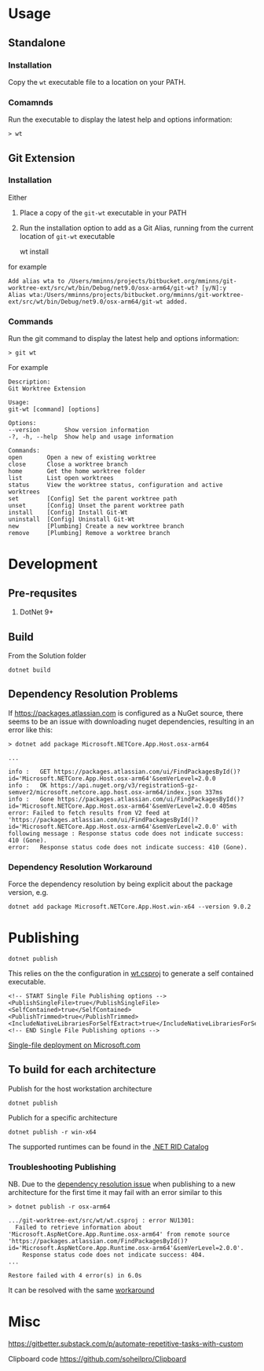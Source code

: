 # Usage

## Standalone

### Installation

Copy the `wt` executable file to a location on your PATH.

### Comamnds

Run the executable to display the latest help and options information:

    > wt 

## Git Extension

### Installation

Either

1. Place a copy of the `git-wt` executable in your PATH
2. Run the installation option to add as a Git Alias, running from the current location of `git-wt` executable

    wt install

for example

    Add alias wta to /Users/mminns/projects/bitbucket.org/mminns/git-worktree-ext/src/wt/bin/Debug/net9.0/osx-arm64/git-wt? [y/N]:y
    Alias wta:/Users/mminns/projects/bitbucket.org/mminns/git-worktree-ext/src/wt/bin/Debug/net9.0/osx-arm64/git-wt added.

### Commands

Run the git command to display the latest help and options information:

    > git wt 


For example

    Description:
    Git Worktree Extension

    Usage:
    git-wt [command] [options]

    Options:
    --version       Show version information
    -?, -h, --help  Show help and usage information

    Commands:
    open       Open a new of existing worktree
    close      Close a worktree branch
    home       Get the home worktree folder
    list       List open worktrees
    status     View the worktree status, configuration and active worktrees
    set        [Config] Set the parent worktree path
    unset      [Config] Unset the parent worktree path
    install    [Config] Install Git-Wt
    uninstall  [Config] Uninstall Git-Wt
    new        [Plumbing] Create a new worktree branch
    remove     [Plumbing] Remove a worktree branch


# Development

## Pre-requsites

1. DotNet 9+


## Build

From the Solution folder

    dotnet build


## Dependency Resolution Problems

If https://packages.atlassian.com is configured as a NuGet source, there seems to be an issue with downloading nuget dependencies, resulting in an error like this:

    > dotnet add package Microsoft.NETCore.App.Host.osx-arm64

    ...

    info :   GET https://packages.atlassian.com/ui/FindPackagesById()?id='Microsoft.NETCore.App.Host.osx-arm64'&semVerLevel=2.0.0
    info :   OK https://api.nuget.org/v3/registration5-gz-semver2/microsoft.netcore.app.host.osx-arm64/index.json 337ms
    info :   Gone https://packages.atlassian.com/ui/FindPackagesById()?id='Microsoft.NETCore.App.Host.osx-arm64'&semVerLevel=2.0.0 405ms
    error: Failed to fetch results from V2 feed at 'https://packages.atlassian.com/ui/FindPackagesById()?id='Microsoft.NETCore.App.Host.osx-arm64'&semVerLevel=2.0.0' with following message : Response status code does not indicate success: 410 (Gone).
    error:   Response status code does not indicate success: 410 (Gone).

### Dependency Resolution Workaround

Force the dependency resolution by being explicit about the package version, e.g.

    dotnet add package Microsoft.NETCore.App.Host.win-x64 --version 9.0.2

# Publishing

    dotnet publish

This relies on the the configuration in [wt.csproj](./src/scproj) to generate a self contained executable.


    <!-- START Single File Publishing options -->
    <PublishSingleFile>true</PublishSingleFile>
    <SelfContained>true</SelfContained>
    <PublishTrimmed>true</PublishTrimmed>
    <IncludeNativeLibrariesForSelfExtract>true</IncludeNativeLibrariesForSelfExtract>
    <!-- END Single File Publishing options -->


[Single-file deployment on Microsoft.com](https://learn.microsoft.com/en-us/dotnet/core/deploying/single-file/overview?tabs=cli#other-considerations)

## To build for each architecture

Publish for the host workstation architecture

    dotnet publish

Publich for a specific architecture

    dotnet publish -r win-x64

The supported runtimes can be found in the [.NET RID Catalog](https://learn.microsoft.com/en-us/dotnet/core/rid-catalog)

### Troubleshooting Publishing

NB. Due to the [dependency resolution issue](#Dependency-Resultion-Problems) when publishing to a new architecture for the first time it may fail with an error similar to this 

    > dotnet publish -r osx-arm64

    .../git-worktree-ext/src/wt/wt.csproj : error NU1301:
      Failed to retrieve information about 'Microsoft.AspNetCore.App.Runtime.osx-arm64' from remote source 'https://packages.atlassian.com/FindPackagesById()?id='Microsoft.AspNetCore.App.Runtime.osx-arm64'&semVerLevel=2.0.0'.
        Response status code does not indicate success: 404.
    ...
    
    Restore failed with 4 error(s) in 6.0s

It can be resolved with the same [workaround](#Dependency-Resolution-Workaround)




# Misc

https://gitbetter.substack.com/p/automate-repetitive-tasks-with-custom 

Clipboard code https://github.com/soheilpro/Clipboard 
